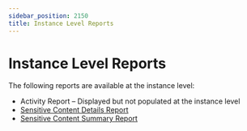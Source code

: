 ```yaml
---
sidebar_position: 2150
title: Instance Level Reports
---
```


# Instance Level Reports

The following reports are available at the instance level:

* Activity Report – Displayed but not populated at the instance level
* [Sensitive Content Details Report](SensitiveContentDetails "Sensitive Content Details Report")
* [Sensitive Content Summary Report](SensitiveContentSummary "Sensitive Content Summary Report")